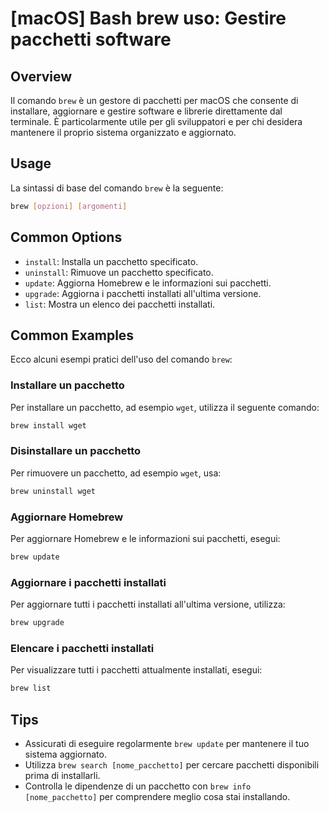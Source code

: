 # [macOS] Bash brew uso: Gestire pacchetti software

## Overview
Il comando `brew` è un gestore di pacchetti per macOS che consente di installare, aggiornare e gestire software e librerie direttamente dal terminale. È particolarmente utile per gli sviluppatori e per chi desidera mantenere il proprio sistema organizzato e aggiornato.

## Usage
La sintassi di base del comando `brew` è la seguente:

```bash
brew [opzioni] [argomenti]
```

## Common Options
- `install`: Installa un pacchetto specificato.
- `uninstall`: Rimuove un pacchetto specificato.
- `update`: Aggiorna Homebrew e le informazioni sui pacchetti.
- `upgrade`: Aggiorna i pacchetti installati all'ultima versione.
- `list`: Mostra un elenco dei pacchetti installati.

## Common Examples
Ecco alcuni esempi pratici dell'uso del comando `brew`:

### Installare un pacchetto
Per installare un pacchetto, ad esempio `wget`, utilizza il seguente comando:

```bash
brew install wget
```

### Disinstallare un pacchetto
Per rimuovere un pacchetto, ad esempio `wget`, usa:

```bash
brew uninstall wget
```

### Aggiornare Homebrew
Per aggiornare Homebrew e le informazioni sui pacchetti, esegui:

```bash
brew update
```

### Aggiornare i pacchetti installati
Per aggiornare tutti i pacchetti installati all'ultima versione, utilizza:

```bash
brew upgrade
```

### Elencare i pacchetti installati
Per visualizzare tutti i pacchetti attualmente installati, esegui:

```bash
brew list
```

## Tips
- Assicurati di eseguire regolarmente `brew update` per mantenere il tuo sistema aggiornato.
- Utilizza `brew search [nome_pacchetto]` per cercare pacchetti disponibili prima di installarli.
- Controlla le dipendenze di un pacchetto con `brew info [nome_pacchetto]` per comprendere meglio cosa stai installando.